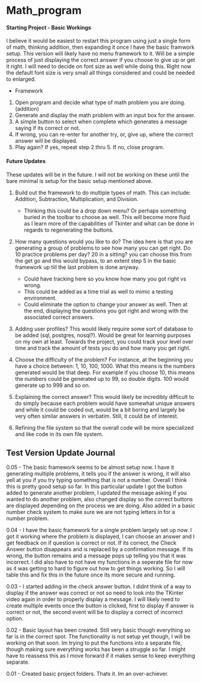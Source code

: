 # Math_program

#### Starting Project - Basic Workings
I believe it would be easiest to restart this program using just a single form of math, thinking addition, then expanding it once I have the basic framwork setup. This version will likely have no menu framework to it. Will be a simple process of just displaying the correct answer if you choose to give up or get it right. I will need to decide on font size as well while doing this. Right now the default font size is very small all things considered and could be needed to enlarged.

- Framework
1. Open program and decide what type of math problem you are doing. (addition)
2. Generate and display the math problem with an input box for the answer.
3. A simple button to select when complete which generates a message saying if its correct or not.
4. If wrong, you can re-enter for another try, or, give up, where the correct answer will be displayed.
5. Play again? If yes, repeat step 2 thru 5. If no, close program. 

#### Future Updates
These updates will be in the future. I will not be working on these until the bare minimal is setup for the basic setup mentioned above.
1. Build out the framework to do multiple types of math. This can include: Addition, Subtraction, Multiplication, and Division.
    - Thinking this could be a drop down menu? Or perhaps something buried in the toolbar to choose as well. This will become more fluid as I learn more of the capabilities of Tkinter and what can be done in regards to regenerating the buttons.

2. How many questions would you like to do? The idea here is that you are generating a group of problems to see how many you can get right. Do 10 practice problems per day? 20 in a sitting? you can choose this from the get go and this would bypass, to an extent step 5 in the basic framework up till the last problem is done anyway. 
    - Could have tracking here so you know how many you got right vs wrong.
    - This could be added as a time trial as well to mimic a testing environment.
    - Could eliminate the option to change your answer as well. Then at the end, displaying the questions you got right and wrong with the associated correct answers.

3. Adding user profiles? This would likely require some sort of database to be added (sql, postgres, nosql?). Would be great for learning purposes on my own at least. Towards the project, you could track your level over time and track the amount of tests you do and how many you get right.

4. Choose the difficulty of the problem? For instance, at the beginning you have a choice between: 1, 10, 100, 1000. What this means is the numbers generated would be that deep. For example if you choose 10, this means the numbers could be generated up to 99, so double digits. 100 would generate up to 999 and so on.

5. Explaining the correct answer? This would likely be incredibly difficult to do simply because each problem would have somewhat unique answers and while it could be coded out, would be a bit boring and largely be very often similar answers in verbatim. Still, it could be of interest.

6. Refining the file system so that the overall code will be more specialized and like code in its own file system. 



Test Version Update Journal
------------
0.05 - The basic framework seems to be almost setup now. I have it generating multiple problems, it tells you if the answer is wrong, it will also yell at you if you try typing something that is not a number. Overall I think this is pretty good setup so far. In this particular update I got the button added to generate another problem, I updated the message asking if you wanted to do another problem, also changed display so the correct buttons are displayed depending on the process we are doing. Also added in a basic number check system to make sure we are not typing letters in for a number problem.

0.04 - I have the basic framework for a single problem largely set up now. I got it working where the problem is displayed, I can choose an answer and I get feedback on if question is correct or not. If its correct, the Check Answer button disappears and is replaced by a confirmation message. If its wrong, the button remains and a message pops up telling you that it was incorrect. I did also have to not have my functions in a seperate file for now as it was getting to hard to figure out how to get things working. So I will table this and fix this in the future once its more secure and running. 

0.03 - I started adding in the check answer button. I didnt think of a way to display if the answer was correct or not so need to look into the TKinter video again in order to properly display a message. I will likely need to create multiple events once the button is clicked, first to display if answer is correct or not, the second event will be to display a correct of incorrect option.

0.02 - Basic layout has been created. Still very basic though everything so far is in the correct spot. The functionality is not setup yet though, I will be working on that soon. Im trying to put the functions into a separate file, though making sure everything works has been a struggle so far. I might have to reassess this as I move forward if it makes sense to keep everything separate.

0.01 - Created basic project folders. Thats it. Im an over-achiever.

